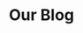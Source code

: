 ---
layout: blog
permalink: /blog/
title: Our Blog
headline: Our Blog
copy: Shared thoughts on design, tech, and business of Softcom.
featured_image: https://res.cloudinary.com/softcomux/image/upload/v1533824265/sfc/headers/blog-header.jpg
image_description: Technology web writer smiling
---